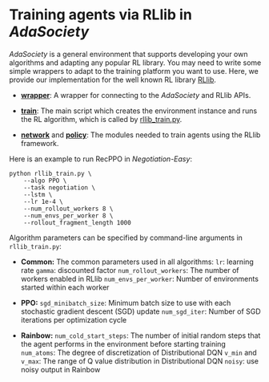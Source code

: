 # Training agents via RLlib in *AdaSociety*

*AdaSociety* is a general environment that supports developing your own algorithms and adapting any popular RL library. You may need to write some simple wrappers to adapt to the training platform you want to use. Here, we provide our implementation for the well known RL library [RLlib](https://docs.ray.io/en/latest/rllib/index.html).

- **[wrapper](./wrapper)**: A wrapper for connecting to the *AdaSociety* and RLlib APIs.

- **[train](./train)**: The main script which creates the environment instance and runs the RL algorithm, which is called by [rllib_train.py](../../rllib_train.py).
- **[network](./network)** and **[policy](./policy)**:  The modules needed to train agents using the RLlib framework.

Here is an example to run RecPPO in *Negotiation-Easy*:
```
python rllib_train.py \
    --algo PPO \
    --task negotiation \
    --lstm \
    --lr 1e-4 \
    --num_rollout_workers 8 \
    --num_envs_per_worker 8 \
    --rollout_fragment_length 1000
```

Algorithm parameters can be specified by command-line arguments in `rllib_train.py`:
- **Common:** The common parameters used in all algorithms:
  `lr`: learning rate
  `gamma`: discounted factor
  `num_rollout_workers`: The number of workers enabled in RLlib
  `num_envs_per_worker`: Number of environments started within each worker

- **PPO:** 
  `sgd_minibatch_size`: Minimum batch size to use with each stochastic gradient descent (SGD) update
  `num_sgd_iter`: Number of SGD iterations per optimization cycle

- **Rainbow:** 
  `num_cold_start_steps`: The number of initial random steps that the agent performs in the environment before starting training
  `num_atoms`: The degree of discretization of Distributional DQN
  `v_min` and `v_max`: The range of Q value distribution in Distributional DQN
  `noisy`: use noisy output in Rainbow